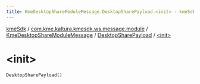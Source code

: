 ```yaml
---
title: KmeDesktopShareModuleMessage.DesktopSharePayload.<init> - kmeSdk
---
```


[kmeSdk](../../../index.html) / [com.kme.kaltura.kmesdk.ws.message.module](../../index.html) / [KmeDesktopShareModuleMessage](../index.html) / [DesktopSharePayload](index.html) / [&lt;init&gt;](./-init-.html)

# &lt;init&gt;

`DesktopSharePayload()`